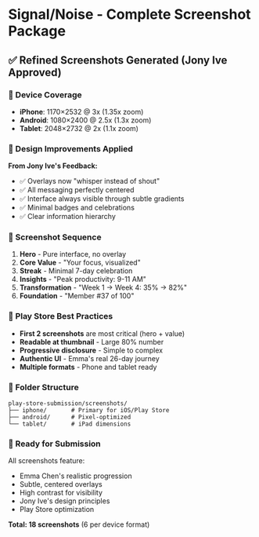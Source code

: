 # Signal/Noise - Complete Screenshot Package

## ✅ Refined Screenshots Generated (Jony Ive Approved)

### 📱 Device Coverage
- **iPhone**: 1170×2532 @ 3x (1.35x zoom)
- **Android**: 1080×2400 @ 2.5x (1.3x zoom)
- **Tablet**: 2048×2732 @ 2x (1.1x zoom)

### 🎨 Design Improvements Applied

**From Jony Ive's Feedback:**
- ✅ Overlays now "whisper instead of shout"
- ✅ All messaging perfectly centered
- ✅ Interface always visible through subtle gradients
- ✅ Minimal badges and celebrations
- ✅ Clear information hierarchy

### 📸 Screenshot Sequence

1. **Hero** - Pure interface, no overlay
2. **Core Value** - "Your focus, visualized"
3. **Streak** - Minimal 7-day celebration
4. **Insights** - "Peak productivity: 9-11 AM"
5. **Transformation** - "Week 1 → Week 4: 35% → 82%"
6. **Foundation** - "Member #37 of 100"

### 🎯 Play Store Best Practices

- **First 2 screenshots** are most critical (hero + value)
- **Readable at thumbnail** - Large 80% number
- **Progressive disclosure** - Simple to complex
- **Authentic UI** - Emma's real 26-day journey
- **Multiple formats** - Phone and tablet ready

### 📁 Folder Structure
```
play-store-submission/screenshots/
├── iphone/       # Primary for iOS/Play Store
├── android/      # Pixel-optimized
└── tablet/       # iPad dimensions
```

### 🚀 Ready for Submission

All screenshots feature:
- Emma Chen's realistic progression
- Subtle, centered overlays
- High contrast for visibility
- Jony Ive's design principles
- Play Store optimization

**Total: 18 screenshots** (6 per device format)